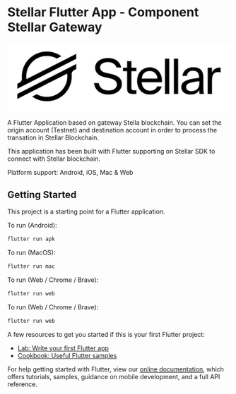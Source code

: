 # Stellar Flutter App - Component Stellar Gateway

![Stellar logo](./art/stellar-logo.png)

A Flutter Application based on gateway Stella blockchain. You can set the origin account (Testnet) and destination account in order to process the transation in Stellar Blockchain.

This application has been built with Flutter supporting on Stellar SDK to connect with Stellar blockchain.

Platform support: Android, iOS, Mac & Web

## Getting Started

This project is a starting point for a Flutter application.

To run (Android):

```sh
flutter run apk
```

To run (MacOS):

```sh
flutter run mac
```

To run (Web / Chrome / Brave):

```sh
flutter run web
```

To run (Web / Chrome / Brave):

```sh
flutter run web
``` 




A few resources to get you started if this is your first Flutter project:

- [Lab: Write your first Flutter app](https://flutter.dev/docs/get-started/codelab)
- [Cookbook: Useful Flutter samples](https://flutter.dev/docs/cookbook)

For help getting started with Flutter, view our
[online documentation](https://flutter.dev/docs), which offers tutorials,
samples, guidance on mobile development, and a full API reference.
